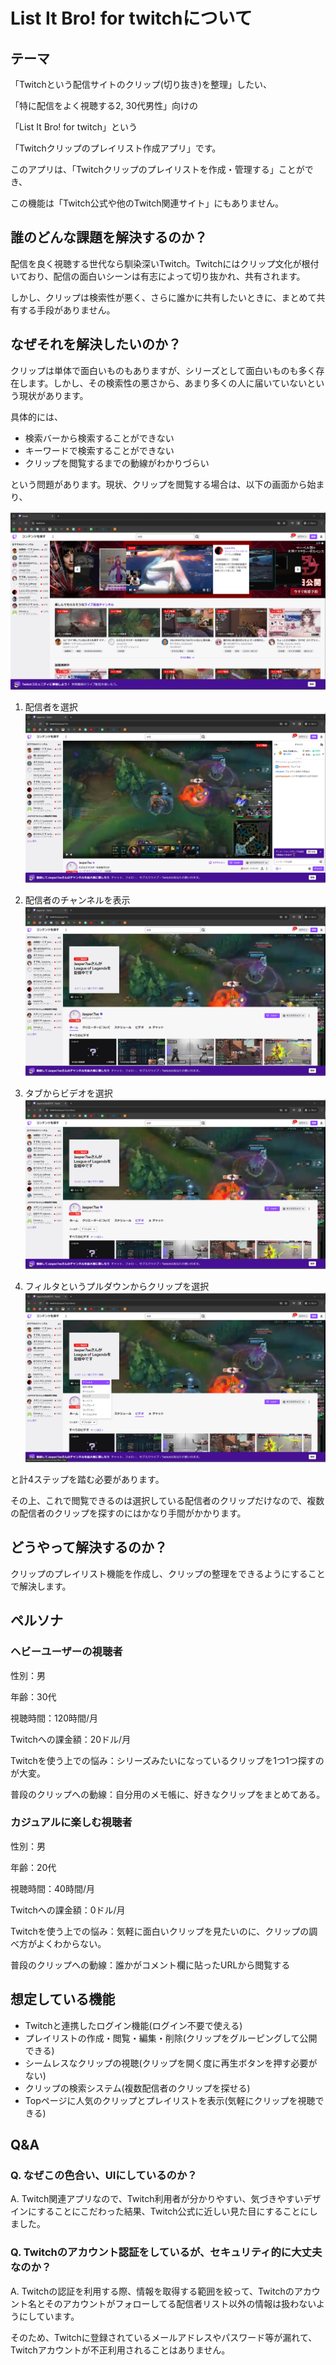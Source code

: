 # List It Bro! for twitchについて

## テーマ
「Twitchという配信サイトのクリップ(切り抜き)を整理」したい、

「特に配信をよく視聴する2, 30代男性」向けの

「List It Bro! for twitch」という

「Twitchクリップのプレイリスト作成アプリ」です。

このアプリは、「Twitchクリップのプレイリストを作成・管理する」ことができ、

この機能は「Twitch公式や他のTwitch関連サイト」にもありません。

## 誰のどんな課題を解決するのか？
配信を良く視聴する世代なら馴染深いTwitch。Twitchにはクリップ文化が根付いており、配信の面白いシーンは有志によって切り抜かれ、共有されます。

しかし、クリップは検索性が悪く、さらに誰かに共有したいときに、まとめて共有する手段がありません。

## なぜそれを解決したいのか？
クリップは単体で面白いものもありますが、シリーズとして面白いものも多く存在します。しかし、その検索性の悪さから、あまり多くの人に届いていないという現状があります。

具体的には、

* 検索バーから検索することができない
* キーワードで検索することができない
* クリップを閲覧するまでの動線がわかりづらい

という問題があります。現状、クリップを閲覧する場合は、以下の画面から始まり、

![](./img/twitch1.png)

1. 配信者を選択
![](./img/twitch2.png)

1. 配信者のチャンネルを表示
![](./img/twitch3.png)

1. タブからビデオを選択
![](./img/twitch4.png)

1. フィルタというプルダウンからクリップを選択
![](./img/twitch5.png)

と計4ステップを踏む必要があります。

その上、これで閲覧できるのは選択している配信者のクリップだけなので、複数の配信者のクリップを探すのにはかなり手間がかかります。

## どうやって解決するのか？
クリップのプレイリスト機能を作成し、クリップの整理をできるようにすることで解決します。

## ペルソナ
### ヘビーユーザーの視聴者
性別：男

年齢：30代

視聴時間：120時間/月

Twitchへの課金額：20ドル/月

Twitchを使う上での悩み：シリーズみたいになっているクリップを1つ1つ探すのが大変。

普段のクリップへの動線：自分用のメモ帳に、好きなクリップをまとめてある。

### カジュアルに楽しむ視聴者
性別：男

年齢：20代

視聴時間：40時間/月

Twitchへの課金額：0ドル/月

Twitchを使う上での悩み：気軽に面白いクリップを見たいのに、クリップの調べ方がよくわからない。

普段のクリップへの動線：誰かがコメント欄に貼ったURLから閲覧する

## 想定している機能
* Twitchと連携したログイン機能(ログイン不要で使える)
* プレイリストの作成・閲覧・編集・削除(クリップをグルーピングして公開できる)
* シームレスなクリップの視聴(クリップを開く度に再生ボタンを押す必要がない)
* クリップの検索システム(複数配信者のクリップを探せる)
* Topページに人気のクリップとプレイリストを表示(気軽にクリップを視聴できる)

## Q&A
### Q. なぜこの色合い、UIにしているのか？
A. Twitch関連アプリなので、Twitch利用者が分かりやすい、気づきやすいデザインにすることにこだわった結果、Twitch公式に近しい見た目にすることにしました。

### Q. Twitchのアカウント認証をしているが、セキュリティ的に大丈夫なのか？
A. Twitchの認証を利用する際、情報を取得する範囲を絞って、Twitchのアカウント名とそのアカウントがフォローしてる配信者リスト以外の情報は扱わないようにしています。

そのため、Twitchに登録されているメールアドレスやパスワード等が漏れて、Twitchアカウントが不正利用されることはありません。
